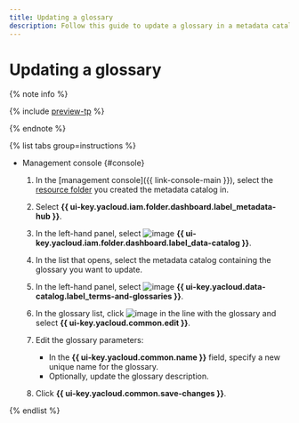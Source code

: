 ```yaml
---
title: Updating a glossary
description: Follow this guide to update a glossary in a metadata catalog.
---
```


# Updating a glossary


{% note info %}

{% include [preview-tp](../../../_includes/preview-tp.md) %}

{% endnote %}


{% list tabs group=instructions %}

- Management console {#console}

  1. In the [management console]({{ link-console-main }}), select the [resource folder](../../../resource-manager/concepts/resources-hierarchy.md#folder) you created the metadata catalog in.
  1. Select **{{ ui-key.yacloud.iam.folder.dashboard.label_metadata-hub }}**.
  1. In the left-hand panel, select ![image](../../../_assets/console-icons/folder-magnifier.svg) **{{ ui-key.yacloud.iam.folder.dashboard.label_data-catalog }}**.
  1. In the list that opens, select the metadata catalog containing the glossary you want to update.
  1. In the left-hand panel, select ![image](../../../_assets/console-icons/book.svg) **{{ ui-key.yacloud.data-catalog.label_terms-and-glossaries }}**.
  1. In the glossary list, click ![image](../../../_assets/console-icons/ellipsis.svg) in the line with the glossary and select **{{ ui-key.yacloud.common.edit }}**.
  1. Edit the glossary parameters:

      * In the **{{ ui-key.yacloud.common.name }}** field, specify a new unique name for the glossary.
      * Optionally, update the glossary description.

  1. Click **{{ ui-key.yacloud.common.save-changes }}**.

{% endlist %}
